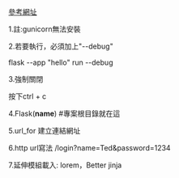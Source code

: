 [參考網址](https://flask.palletsprojects.com/en/3.0.x/quickstart/)

1.註:gunicorn無法安裝

2.若要執行，必須加上"--debug"

flask --app "hello" run --debug

3.強制關閉

按下ctrl + c

4.Flask(__name__) #專案根目錄就在這

5.url_for 建立連結網址

6.http url寫法
/login?name=Ted&password=1234

7.延伸模組載入: lorem，Better jinja